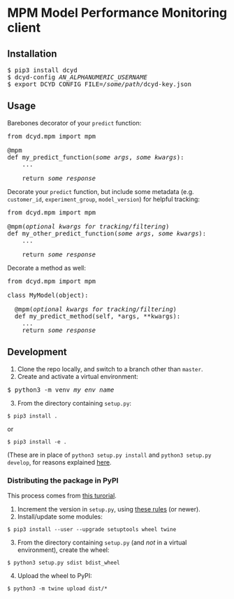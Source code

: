 # MPM Model Performance Monitoring client

## Installation

<pre>
$ pip3 install dcyd
$ dcyd-config <i>AN_ALPHANUMERIC_USERNAME</i>
$ export DCYD_CONFIG_FILE=<i>/some/path/</i>dcyd-key.json
</pre>

## Usage
Barebones decorator of your `predict` function:
<pre>
from dcyd.mpm import mpm

@mpm
def my_predict_function(<i>some args</i>, <i>some kwargs</i>):
    ...

    return <i>some response</i>
</pre>

Decorate your `predict` function, but include some metadata (e.g. `customer_id`, `experiment_group`, `model_version`) for helpful tracking: 
<pre>
from dcyd.mpm import mpm

@mpm(<i>optional kwargs for tracking/filtering</i>)
def my_other_predict_function(<i>some args</i>, <i>some kwargs</i>):
    ...

    return <i>some response</i>
</pre>

Decorate a method as well:
<pre>
from dcyd.mpm import mpm

class MyModel(object):

  @mpm(<i>optional kwargs for tracking/filtering</i>)
  def my_predict_method(self, *args, **kwargs):
    ...
    return <i>some response</i>
</pre>

## Development

1. Clone the repo locally, and switch to a branch other than `master`.
2. Create and activate a virtual environment:
<pre>
$ python3 -m venv <i>my_env_name</i>
</pre>
3. From the directory containing `setup.py`:
```
$ pip3 install .
```
or
```
$ pip3 install -e .
```
(These are in place of `python3 setup.py install` and `python3 setup.py develop`, for reasons explained [here](https://stackoverflow.com/questions/19048732/python-setup-py-develop-vs-install).

### Distributing the package in PyPI

This process comes from [this turorial](https://packaging.python.org/tutorials/packaging-projects/).
1. Increment the version in `setup.py`, using [these rules](https://www.python.org/dev/peps/pep-0440/) (or newer).
2. Install/update some modules:
```
$ pip3 install --user --upgrade setuptools wheel twine
```
3. From the directory containing `setup.py` (and _not_ in a virtual environment), create the wheel:
```
$ python3 setup.py sdist bdist_wheel
```
4. Upload the wheel to PyPI:
```
$ python3 -m twine upload dist/*
```
